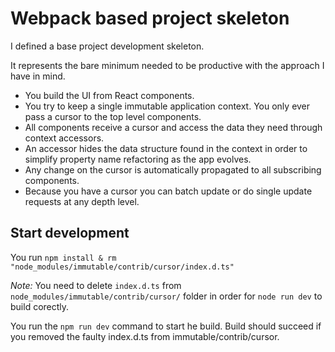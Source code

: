 # Webpack based project skeleton

I defined a base project development skeleton.

It represents the bare minimum needed to be productive with the approach I have in mind.

* You build the UI from React components.
* You try to keep a single immutable application context. You only ever pass a cursor to the top level components.
* All components receive a cursor and access the data they need through context accessors.
* An accessor hides the data structure found in the context in order to simplify property name refactoring as the app evolves.
* Any change on the cursor is automatically propagated to all subscribing components.
* Because you have a cursor you can batch update or do single update requests at any depth level.



## Start development


You run `npm install & rm "node_modules/immutable/contrib/cursor/index.d.ts"`

*Note:* You need to delete `index.d.ts` from `node_modules/immutable/contrib/cursor/` folder in order for `node run dev` to build corectly.

You run the `npm run dev` command to start he build. Build should succeed if you removed the faulty index.d.ts from immutable/contrib/cursor.
